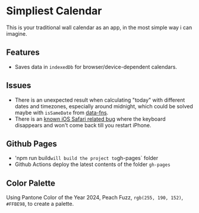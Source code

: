 # Simpliest Calendar

This is your traditional wall calendar as an app, in the most simple way i can imagine.

## Features

- Saves data in `indexedDb` for browser/device-dependent calendars.

## Issues

- There is an unexpected result when calculating "today" with different dates and timezones, especially around midnight, which could be solved maybe with `isSameDate` from [data-fns](https://date-fns.org).
- There is an [known iOS Safari related bug](https://bugs.webkit.org/show_bug.cgi?id=238318) where the keyboard disappears and won't come back till you restart iPhone.

## Github Pages

- 'npm run build`will build the project to`gh-pages` folder
- Github Actions deploy the latest contents of the folder `gh-pages`

## Color Palette

Using Pantone Color of the Year 2024, Peach Fuzz, `rgb(255, 190, 152)`, `#FFBE98`, to create a palette.
